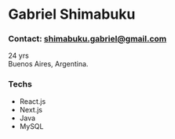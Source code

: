 # Gabriel Shimabuku

### Contact: shimabuku.gabriel@gmail.com
24 yrs  
Buenos Aires, Argentina.  


### Techs
- React.js
- Next.js
- Java
- MySQL

<!--
**byga12/byga12** is a ✨ _special_ ✨ repository because its `README.md` (this file) appears on your GitHub profile.
-->
